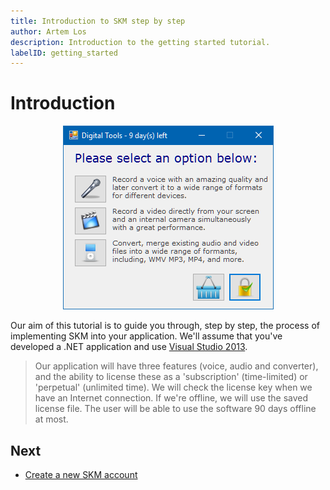 ```yaml
---
title: Introduction to SKM step by step
author: Artem Los
description: Introduction to the getting started tutorial.
labelID: getting_started
---
```


# Introduction

<p align="center">
<img src="/images/digitaltools-all-features.png">
</p>

Our aim of this tutorial is to guide you through, step by step, the process of
implementing SKM into your application. We'll assume that you've developed a .NET application
and use <a href="https://www.visualstudio.com/en-us/products/visual-studio-community-vs.aspx" target="_blank">Visual Studio 2013</a>.

> Our application will have three features (voice, audio and converter), and  the ability to license these as a
'subscription' (time-limited) or 'perpetual' (unlimited time). We will check the license key when we have an Internet connection. If we're offline, we will
use the saved license file. The user will be able to use the software 90 days offline at most.

## Next

* [Create a new SKM account](/getting-started/create-account)

